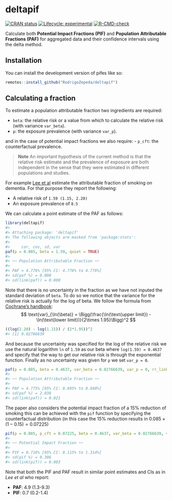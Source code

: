 
<!-- README.md is generated from README.Rmd. Please edit that file -->

# deltapif

<!-- badges: start -->

[![CRAN
status](https://www.r-pkg.org/badges/version/pifes)](https://CRAN.R-project.org/package=deltapif)
[![Lifecycle:
experimental](https://img.shields.io/badge/lifecycle-experimental-orange.svg)](https://lifecycle.r-lib.org/articles/stages.html#experimental)
[![R-CMD-check](https://github.com/RodrigoZepeda/pifes/actions/workflows/R-CMD-check.yaml/badge.svg)](https://github.com/RodrigoZepeda/deltapif/actions/workflows/R-CMD-check.yaml)
<!-- badges: end -->

Calculate both **Potential Impact Fractions (PIF)** and **Population
Attributable Fractions (PAF)** for aggregated data and their confidence
intervals using the delta method.

## Installation

You can install the development version of pifes like so:

``` r
remotes::install_github("RodrigoZepeda/deltapif")
```

## Calculating a fraction

To estimate a population attributable fraction two ingredients are
required:

- `beta`: the relative risk or a value from which to calculate the
  relative risk (with variance `var_beta`).
- `p`: the exposure prevalence (with variance `var_p`).

and in the case of potential impact fractions we also require: -
`p_cft`: the counterfactual prevalence.

> **Note** An important hypothesis of the current method is that the
> relative risk estimate and the prevalence of exposure are both
> independent in the sense that they were estimated in different
> populations and studies.

For example [Lee et
al](https://doi.org/10.1001/jamanetworkopen.2022.19672) estimate the
attributable fraction of smoking on dementia. For that purpose they
report the following:

- A relative risk of `1.59 (1.15, 2.20)`
- An exposure prevalence of `8.5`

We can calculate a point estimate of the PAF as follows:

``` r
library(deltapif)
#> 
#> Attaching package: 'deltapif'
#> The following objects are masked from 'package:stats':
#> 
#>     cor, cov, sd, var
paf(p = 0.085, beta = 1.59, quiet = TRUE)
#> 
#> ── Population Attributable Fraction ──
#> 
#> PAF = 4.776% [95% CI: 4.776% to 4.776%]
#> sd(paf %) = 0.000
#> sd(link(paf)) = 0.000
```

Note that there is no uncertainty in the fraction as we have not inputed
the standard deviation of `beta`. To do so we notice that the variance
for the relative risk is actually for the log of beta. We follow the
formula from [Cochrane’s
handbook](https://handbook-5-1.cochrane.org/chapter_7/7_7_3_2_obtaining_standard_deviations_from_standard_errors_and.htm):
$$
\text{var}_{\ln(\beta)} = \Bigg(\frac{\ln(\text{upper limit}) - \ln(\text{lower limit})}{2\times 1.95}\Bigg)^2
$$

``` r
((log(2.20) - log(1.15)) / (2*1.95))^2
#> [1] 0.02766639
```

And because the uncertainty was specified for the log of the relative
risk we use the natural logarithm `ln` of `1.59` as our beta where
`log(1.59) = 0.4637` and specify that the way to get our relative risk
is through the exponential function. Finally as no uncertainty was given
for `p` we set `var_p = 0`.

``` r
paf(p = 0.085, beta = 0.4637, var_beta = 0.02766639, var_p = 0, rr_link = "exponential")
#> 
#> ── Population Attributable Fraction ──
#> 
#> PAF = 4.775% [95% CI: 0.695% to 8.688%]
#> sd(paf %) = 2.038
#> sd(link(paf)) = 0.021
```

The paper also considers the potential impact fraction of a 15%
reduction of smoking this can be achieved with the `pif` function by
specifying the counterfactual distribution (in this case the 15%
reduction results in $0.085 \times (1 - 0.15) = 0.07225$)

``` r
pif(p = 0.085, p_cft = 0.07225, beta = 0.4637, var_beta = 0.02766639, var_p = 0, rr_link = "exponential")
#> 
#> ── Potential Impact Fraction ──
#> 
#> PIF = 0.716% [95% CI: 0.115% to 1.314%]
#> sd(pif %) = 0.306
#> sd(link(pif)) = 0.003
```

Note that both the PIF and PAF result in similar point estimates and CIs
as in *Lee et al* who report:

- **PAF**: 4.9 (1.3-9.3)
- **PIF**: 0.7 (0.2-1.4)
